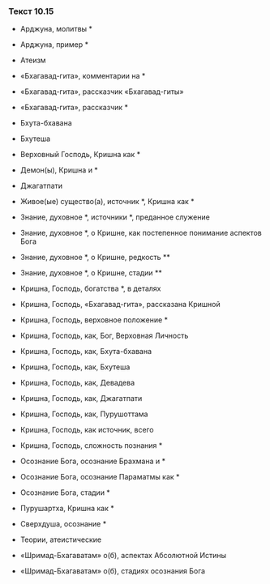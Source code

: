 ### Текст 10.15

- Арджуна, молитвы *

- Арджуна, пример *

- Атеизм

- «Бхагавад-гита», комментарии на *

- «Бхагавад-гита», рассказчик «Бхагавад-гиты»

- «Бхагавад-гита», рассказчик *

- Бхута-бхавана

- Бхутеша

- Верховный Господь, Кришна как *

- Демон(ы), Кришна и *

- Джагатпати

- Живое(ые) существо(а), источник *, Кришна как *

- Знание, духовное *, источники *, преданное служение

- Знание, духовное *, о Кришне, как постепенное понимание аспектов Бога

- Знание, духовное *, о Кришне, редкость **

- Знание, духовное *, о Кришне, стадии **

- Кришна, Господь, богатства *, в деталях

- Кришна, Господь, «Бхагавад-гита», рассказана Кришной

- Кришна, Господь, верховное положение *

- Кришна, Господь, как, Бог, Верховная Личность

- Кришна, Господь, как, Бхута-бхавана

- Кришна, Господь, как, Бхутеша

- Кришна, Господь, как, Девадева

- Кришна, Господь, как, Джагатпати

- Кришна, Господь, как, Пурушоттама

- Кришна, Господь, как источник, всего

- Кришна, Господь, сложность познания *

- Осознание Бога, осознание Брахмана и *

- Осознание Бога, осознание Параматмы как *

- Осознание Бога, стадии *

- Пурушартха, Кришна как *

- Сверхдуша, осознание *

- Теории, атеистические

- «Шримад-Бхагаватам» о(б), аспектах Абсолютной Истины

- «Шримад-Бхагаватам» о(б), стадиях осознания Бога
	
